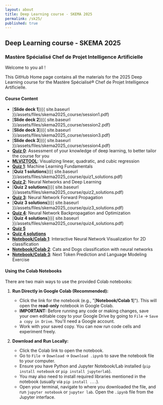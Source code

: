 ```yaml
---
layout: about
title: Deep Learning course - SKEMA 2025
permalink: /sk25/
published: true
---
```


## Deep Learning course - SKEMA 2025
### Mastère Spécialisé Chef de Projet Intelligence Artificielle

Welcome to you all !

This GitHub Home page contains all the materials for the 2025 Deep Learning course for the Mastère Spécialisé® Chef de Projet Intelligence Artificielle.


#### Course Content


- [**Slide deck 1**]({{ site.baseurl }}/assets/files/skema2025_course/session1.pdf)
- [**Slide deck 2**]({{ site.baseurl }}/assets/files/skema2025_course/session2.pdf)
- [**Slide deck 3**]({{ site.baseurl }}/assets/files/skema2025_course/session3.pdf)
- [**Slide deck 3**]({{ site.baseurl }}/assets/files/skema2025_course/session4.pdf)
- [**Quiz 0**](https://docs.google.com/forms/d/e/1FAIpQLSdVYm9_lK7Q87IpkafAuzP3taJE8rx7M206frlNSRsuRAHH_A/viewform?usp=dialog): Assessment of your knowledge of deep learning, to better tailor the course for you
- [**MLVIZTOOL**](https://la7.lu/ml-viz-tool-skema2025/): Visualizing linear, quadratic, and cubic regression
- [**Quiz 1**](https://docs.google.com/forms/d/e/1FAIpQLSdUtTBULIdHHy1n1FN2eXMk6bj10ALGCPlrQjEdlWQvZIBcpQ/viewform): Machine Learning Fundamentals
- [**Quiz 1 solutions**]({{ site.baseurl }}/assets/files/skema2025_course/quiz1_solutions.pdf)
- [**Quiz 2**](https://docs.google.com/forms/d/e/1FAIpQLScB6jDGEeWYIyn5a2_L3YiTsbk2SsUCxjaqrOf-rgTjccI-cg/viewform): Neural Networks and Deep Learning
- [**Quiz 2 solutions**]({{ site.baseurl }}/assets/files/skema2025_course/quiz2_solutions.pdf)
- [**Quiz 3**](https://docs.google.com/forms/d/e/1FAIpQLSeqmTBnYYQT-LYFU9Sfc8MUoOG-vDtxaLo-qM_04s8fUXz_jw/viewform): Neural Network Forward Propagation
- [**Quiz 3 solutions**]({{ site.baseurl }}/assets/files/skema2025_course/quiz3_solutions.pdf)
- [**Quiz 4**](https://docs.google.com/forms/d/e/1FAIpQLSdSy39v9-bApzkC-Wyvq8AyxMkLoIQ35ZYp8vP6iDIENx0kvQ/viewform?usp=dialog): Neural Network Backpropagation and Optimization
- [**Quiz 4 solutions**]({{ site.baseurl }}/assets/files/skema2025_course/quiz4_solutions.pdf)
- [**Quiz 5**](https://docs.google.com/forms/d/e/1FAIpQLSc5azSzLzYdqmk4RVZXhukpi9y3AzruEm66lpKTn7TgqmduAQ/viewform)
- [**Quiz 4 solutions**](https://www.youtube.com/watch?v=dQw4w9WgXcQ)
- [**Notebook/Colab 1**](https://colab.research.google.com/drive/1rxntuqCbXyclHsVF74k3_hs2W4aWlAYG?usp=sharing): Interactive Neural Network Visualization for 2D classification
- [**Notebook/Colab 2**](https://colab.research.google.com/drive/1YZ3w3sjyq1_wGGI7MYXqjxPRWW9rRL-1?usp=sharing): Cats and Dogs classification with neural networks
- [**Notebook/Colab 3**](https://colab.research.google.com/drive/1z0loXvEpq7UUgiIBzLBc9znZ5pYNM3xp?usp=sharing): Next Token Prediction and Language Modeling Exercise


#### Using the Colab Notebooks

There are two main ways to use the provided Colab notebooks:

1.  **Run Directly in Google Colab (Recommended):**
    *   Click the link for the notebook (e.g., "[**Notebook/Colab 1**]"). This will open the **read-only** notebook in Google Colab.
    *   **IMPORTANT:** Before running any code or making changes, save your own editable copy to your Google Drive by going to `File` -> `Save a copy in Drive`. You'll need a Google account.
    *   Work with your saved copy. You can now run code cells and experiment freely.

2.  **Download and Run Locally:**
    *   Click the Colab link to open the notebook.
    *   Go to `File` -> `Download` -> `Download .ipynb` to save the notebook file to your computer.
    *   Ensure you have Python and Jupyter Notebook/Lab installed (`pip install notebook` or `pip install jupyterlab`).
    *   You may also need to install required libraries mentioned in the notebook (usually via `pip install ...`).
    *   Open your terminal, navigate to where you downloaded the file, and run `jupyter notebook` or `jupyter lab`. Open the `.ipynb` file from the Jupyter interface.